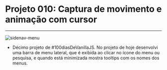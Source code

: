 # Projeto 010: Captura de movimento e animação com cursor

---

![sidenav-menu](https://user-images.githubusercontent.com/39461509/129131146-b4e04134-1a28-423e-9826-7e6bbd9c9a71.gif)


- Décimo projeto de #100diasDeVanillaJS. No projeto de hoje desenvolvi uma barra de menu lateral, que é exibida ao clicar no ícone do menu ou pesquisa, e quando está minimizada mostra tooltips com os nomes dos menus.